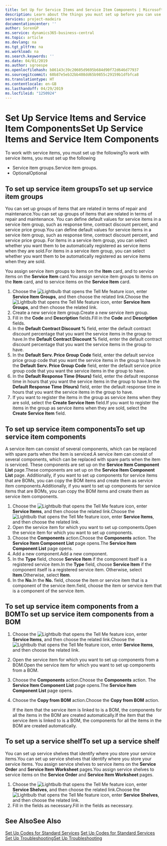 ```yaml
---
title: Set Up for Service Items and Service Item Components | Microsoft Docs
description: Learn about the things you must set up before you can use service items, including default values such as response time, contract discount percent, and service price group.
services: project-madeira
documentationcenter: ''
author: SorenGP
ms.service: dynamics365-business-central
ms.topic: article
ms.devlang: na
ms.tgt_pltfrm: na
ms.workload: na
ms.search.keywords: ''
ms.date: 04/01/2019
ms.author: sgroespe
ms.openlocfilehash: b86143c39c20605d9695b684d90f72d646d77937
ms.sourcegitcommit: 60b87e5eb32bb408dd65b9855c29159b1dfbfca8
ms.translationtype: HT
ms.contentlocale: en-GB
ms.lasthandoff: 04/29/2019
ms.locfileid: "1250924"
---
```

# <a name="set-up-service-items-and-service-item-components"></a><span data-ttu-id="70f15-103">Set Up Service Items and Service Item Components</span><span class="sxs-lookup"><span data-stu-id="70f15-103">Set Up Service Items and Service Item Components</span></span>
<span data-ttu-id="70f15-104">To work with service items, you must set up the following</span><span class="sxs-lookup"><span data-stu-id="70f15-104">To work with service items, you must set up the following</span></span>

* <span data-ttu-id="70f15-105">Service item groups.</span><span class="sxs-lookup"><span data-stu-id="70f15-105">Service item groups.</span></span>
* <span data-ttu-id="70f15-106">Optional</span><span class="sxs-lookup"><span data-stu-id="70f15-106">Optional</span></span>

## <a name="to-set-up-service-item-groups"></a><span data-ttu-id="70f15-107">To set up service item groups</span><span class="sxs-lookup"><span data-stu-id="70f15-107">To set up service item groups</span></span>
<span data-ttu-id="70f15-108">You can set up groups of items that are related in terms of repair and maintenance.</span><span class="sxs-lookup"><span data-stu-id="70f15-108">You can set up groups of items that are related in terms of repair and maintenance.</span></span> <span data-ttu-id="70f15-109">You can define default values for service items in a service item group, such as response time, contract discount percent, and service price group.</span><span class="sxs-lookup"><span data-stu-id="70f15-109">You can define default values for service items in a service item group, such as response time, contract discount percent, and service price group.</span></span> <span data-ttu-id="70f15-110">For items in a service item group, you can select whether you want them to be automatically registered as service items when they are sold.</span><span class="sxs-lookup"><span data-stu-id="70f15-110">For items in a service item group, you can select whether you want them to be automatically registered as service items when they are sold.</span></span>  

<span data-ttu-id="70f15-111">You assign service item groups to items on the **Item** card, and to service items on the **Service Item** card.</span><span class="sxs-lookup"><span data-stu-id="70f15-111">You assign service item groups to items on the **Item** card, and to service items on the **Service Item** card.</span></span>  

1. <span data-ttu-id="70f15-112">Choose the ![Lightbulb that opens the Tell Me feature](media/ui-search/search_small.png "Tell me what you want to do") icon, enter **Service Item Groups**, and then choose the related link.</span><span class="sxs-lookup"><span data-stu-id="70f15-112">Choose the ![Lightbulb that opens the Tell Me feature](media/ui-search/search_small.png "Tell me what you want to do") icon, enter **Service Item Groups**, and then choose the related link.</span></span>  
2. <span data-ttu-id="70f15-113">Create a new service item group.</span><span class="sxs-lookup"><span data-stu-id="70f15-113">Create a new service item group.</span></span>  
3. <span data-ttu-id="70f15-114">Fill in the **Code** and **Description** fields.</span><span class="sxs-lookup"><span data-stu-id="70f15-114">Fill in the **Code** and **Description** fields.</span></span>  
4. <span data-ttu-id="70f15-115">In the **Default Contract Discount %** field, enter the default contract discount percentage that you want the service items in the group to have.</span><span class="sxs-lookup"><span data-stu-id="70f15-115">In the **Default Contract Discount %** field, enter the default contract discount percentage that you want the service items in the group to have.</span></span>  
5. <span data-ttu-id="70f15-116">In the **Default Serv. Price Group Code** field, enter the default service price group code that you want the service items in the group to have.</span><span class="sxs-lookup"><span data-stu-id="70f15-116">In the **Default Serv. Price Group Code** field, enter the default service price group code that you want the service items in the group to have.</span></span>  
6. <span data-ttu-id="70f15-117">In the **Default Response Time (Hours)** field, enter the default response time in hours that you want the service items in the group to have.</span><span class="sxs-lookup"><span data-stu-id="70f15-117">In the **Default Response Time (Hours)** field, enter the default response time in hours that you want the service items in the group to have.</span></span>  
7. <span data-ttu-id="70f15-118">If you want to register the items in the group as service items when they are sold, select the **Create Service Item** field.</span><span class="sxs-lookup"><span data-stu-id="70f15-118">If you want to register the items in the group as service items when they are sold, select the **Create Service Item** field.</span></span>  

## <a name="to-set-up-service-item-components"></a><span data-ttu-id="70f15-119">To set up service item components</span><span class="sxs-lookup"><span data-stu-id="70f15-119">To set up service item components</span></span>
<span data-ttu-id="70f15-120">A service item can consist of several components, which can be replaced with spare parts when the item is serviced.</span><span class="sxs-lookup"><span data-stu-id="70f15-120">A service item can consist of several components, which can be replaced with spare parts when the item is serviced.</span></span> <span data-ttu-id="70f15-121">These components are set up on the **Service Item Component List** page.</span><span class="sxs-lookup"><span data-stu-id="70f15-121">These components are set up on the **Service Item Component List** page.</span></span> <span data-ttu-id="70f15-122">Additionally, if you want to set up components for service items that are BOMs, you can copy the BOM items and create them as service item components.</span><span class="sxs-lookup"><span data-stu-id="70f15-122">Additionally, if you want to set up components for service items that are BOMs, you can copy the BOM items and create them as service item components.</span></span>

1. <span data-ttu-id="70f15-123">Choose the ![Lightbulb that opens the Tell Me feature](media/ui-search/search_small.png "Tell me what you want to do") icon, enter **Service Items**, and then choose the related link.</span><span class="sxs-lookup"><span data-stu-id="70f15-123">Choose the ![Lightbulb that opens the Tell Me feature](media/ui-search/search_small.png "Tell me what you want to do") icon, enter **Service Items**, and then choose the related link.</span></span>
2. <span data-ttu-id="70f15-124">Open the service item for which you want to set up components.</span><span class="sxs-lookup"><span data-stu-id="70f15-124">Open the service item for which you want to set up components.</span></span>  
3. <span data-ttu-id="70f15-125">Choose the **Components** action.</span><span class="sxs-lookup"><span data-stu-id="70f15-125">Choose the **Components** action.</span></span> <span data-ttu-id="70f15-126">The **Service Item Component List** page opens.</span><span class="sxs-lookup"><span data-stu-id="70f15-126">The **Service Item Component List** page opens.</span></span>  
4. <span data-ttu-id="70f15-127">Add a new component.</span><span class="sxs-lookup"><span data-stu-id="70f15-127">Add a new component.</span></span>  
5. <span data-ttu-id="70f15-128">In the **Type** field, choose **Service Item** if the component itself is a registered service item.</span><span class="sxs-lookup"><span data-stu-id="70f15-128">In the **Type** field, choose **Service Item** if the component itself is a registered service item.</span></span> <span data-ttu-id="70f15-129">Otherwise, select **Item**.</span><span class="sxs-lookup"><span data-stu-id="70f15-129">Otherwise, select **Item**.</span></span>  
6. <span data-ttu-id="70f15-130">In the **No.**</span><span class="sxs-lookup"><span data-stu-id="70f15-130">In the **No.**</span></span> <span data-ttu-id="70f15-131">field, choose the item or service item that is a component of the service item.</span><span class="sxs-lookup"><span data-stu-id="70f15-131">field, choose the item or service item that is a component of the service item.</span></span>  

## <a name="to-set-up-service-item-components-from-a-bom"></a><span data-ttu-id="70f15-132">To set up service item components from a BOM</span><span class="sxs-lookup"><span data-stu-id="70f15-132">To set up service item components from a BOM</span></span>
1.  <span data-ttu-id="70f15-133">Choose the ![Lightbulb that opens the Tell Me feature](media/ui-search/search_small.png "Tell me what you want to do") icon, enter **Service Items**, and then choose the related link.</span><span class="sxs-lookup"><span data-stu-id="70f15-133">Choose the ![Lightbulb that opens the Tell Me feature](media/ui-search/search_small.png "Tell me what you want to do") icon, enter **Service Items**, and then choose the related link.</span></span>  
2. <span data-ttu-id="70f15-134">Open the service item for which you want to set up components from a BOM.</span><span class="sxs-lookup"><span data-stu-id="70f15-134">Open the service item for which you want to set up components from a BOM.</span></span>  
3. <span data-ttu-id="70f15-135">Choose the **Components** action.</span><span class="sxs-lookup"><span data-stu-id="70f15-135">Choose the **Components** action.</span></span> <span data-ttu-id="70f15-136">The **Service Item Component List** page opens.</span><span class="sxs-lookup"><span data-stu-id="70f15-136">The **Service Item Component List** page opens.</span></span>  
4. <span data-ttu-id="70f15-137">Choose the **Copy from BOM** action.</span><span class="sxs-lookup"><span data-stu-id="70f15-137">Choose the **Copy from BOM** action.</span></span>  

    <span data-ttu-id="70f15-138">If the item that the service item is linked to is a BOM, the components for all the items in the BOM are created automatically.</span><span class="sxs-lookup"><span data-stu-id="70f15-138">If the item that the service item is linked to is a BOM, the components for all the items in the BOM are created automatically.</span></span>  

## <a name="to-set-up-a-service-shelf"></a><span data-ttu-id="70f15-139">To set up a service shelf</span><span class="sxs-lookup"><span data-stu-id="70f15-139">To set up a service shelf</span></span>
<span data-ttu-id="70f15-140">You can set up service shelves that identify where you store your service items.</span><span class="sxs-lookup"><span data-stu-id="70f15-140">You can set up service shelves that identify where you store your service items.</span></span> <span data-ttu-id="70f15-141">You assign service shelves to service items on the **Service Order** and **Service Item Worksheet** pages.</span><span class="sxs-lookup"><span data-stu-id="70f15-141">You assign service shelves to service items on the **Service Order** and **Service Item Worksheet** pages.</span></span>  

1. <span data-ttu-id="70f15-142">Choose the ![Lightbulb that opens the Tell Me feature](media/ui-search/search_small.png "Tell me what you want to do") icon, enter **Service Shelves**, and then choose the related link.</span><span class="sxs-lookup"><span data-stu-id="70f15-142">Choose the ![Lightbulb that opens the Tell Me feature](media/ui-search/search_small.png "Tell me what you want to do") icon, enter **Service Shelves**, and then choose the related link.</span></span>
2. <span data-ttu-id="70f15-143">Fill in the fields as necessary.</span><span class="sxs-lookup"><span data-stu-id="70f15-143">Fill in the fields as necessary.</span></span>

## <a name="see-also"></a><span data-ttu-id="70f15-144">See Also</span><span class="sxs-lookup"><span data-stu-id="70f15-144">See Also</span></span>
<span data-ttu-id="70f15-145">[Set Up Codes for Standard Services](service-how-setup-service-coding.md) </span><span class="sxs-lookup"><span data-stu-id="70f15-145">[Set Up Codes for Standard Services](service-how-setup-service-coding.md) </span></span>  
[<span data-ttu-id="70f15-146">Set Up Troubleshooting</span><span class="sxs-lookup"><span data-stu-id="70f15-146">Set Up Troubleshooting</span></span>](service-how-setup-troubleshooting.md)
